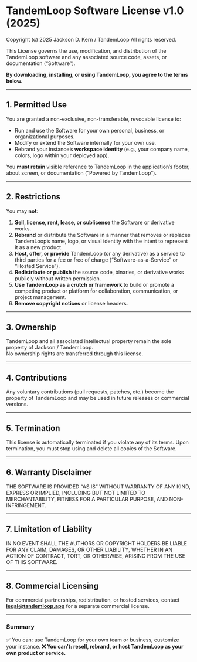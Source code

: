 # TandemLoop Software License v1.0 (2025)

Copyright (c) 2025 Jackson D. Kern / TandemLoop
All rights reserved.

This License governs the use, modification, and distribution of the TandemLoop
software and any associated source code, assets, or documentation (“Software”).

**By downloading, installing, or using TandemLoop, you agree to the terms below.**

---

## 1. Permitted Use

You are granted a non-exclusive, non-transferable, revocable license to:

- Run and use the Software for your own personal, business, or organizational purposes.  
- Modify or extend the Software internally for your own use.  
- Rebrand your instance’s **workspace identity** (e.g., your company name, colors, logo within your deployed app).  

You **must retain** visible reference to TandemLoop in the application’s footer,
about screen, or documentation (“Powered by TandemLoop”).

---

## 2. Restrictions

You may **not**:

1. **Sell, license, rent, lease, or sublicense** the Software or derivative works.  
2. **Rebrand** or distribute the Software in a manner that removes or replaces
   TandemLoop’s name, logo, or visual identity with the intent to represent it as a new product.  
3. **Host, offer, or provide** TandemLoop (or any derivative) as a service to third parties
   for a fee or free of charge (“Software-as-a-Service” or “Hosted Service”).  
4. **Redistribute or publish** the source code, binaries, or derivative works publicly
   without written permission.  
5. **Use TandemLoop as a crutch or framework** to build or promote a competing product
   or platform for collaboration, communication, or project management.  
6. **Remove copyright notices** or license headers.  

---

## 3. Ownership

TandemLoop and all associated intellectual property remain the sole property of
Jackson / TandemLoop.  
No ownership rights are transferred through this license.

---

## 4. Contributions

Any voluntary contributions (pull requests, patches, etc.) become the property of
TandemLoop and may be used in future releases or commercial versions.

---

## 5. Termination

This license is automatically terminated if you violate any of its terms.
Upon termination, you must stop using and delete all copies of the Software.

---

## 6. Warranty Disclaimer

THE SOFTWARE IS PROVIDED “AS IS” WITHOUT WARRANTY OF ANY KIND,
EXPRESS OR IMPLIED, INCLUDING BUT NOT LIMITED TO MERCHANTABILITY,
FITNESS FOR A PARTICULAR PURPOSE, AND NON-INFRINGEMENT.

---

## 7. Limitation of Liability

IN NO EVENT SHALL THE AUTHORS OR COPYRIGHT HOLDERS BE LIABLE FOR ANY CLAIM,
DAMAGES, OR OTHER LIABILITY, WHETHER IN AN ACTION OF CONTRACT,
TORT, OR OTHERWISE, ARISING FROM THE USE OF THIS SOFTWARE.

---

## 8. Commercial Licensing

For commercial partnerships, redistribution, or hosted services,
contact **legal@tandemloop.app** for a separate commercial license.

---

### Summary

✅ You can: use TandemLoop for your own team or business, customize your instance.
**❌ You can’t: resell, rebrand, or host TandemLoop as your own product or service.**
